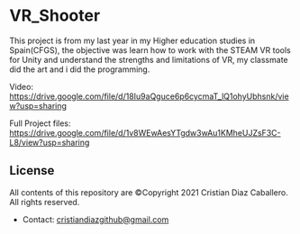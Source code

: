 # VR_Shooter
This project is from my last year in my Higher education studies in Spain(CFGS), the objective was learn how to work with the STEAM VR tools for Unity and understand the strengths and limitations of VR, my classmate did the art and i did the programming. 

Video: https://drive.google.com/file/d/18Iu9aQguce6p6cycmaT_lQ1ohyUbhsnk/view?usp=sharing

Full Project files: https://drive.google.com/file/d/1v8WEwAesYTgdw3wAu1KMheUJZsF3C-L8/view?usp=sharing




## License
All contents of this repository are ©Copyright 2021 Cristian Diaz Caballero. All rights reserved.
- Contact: cristiandiazgithub@gmail.com
